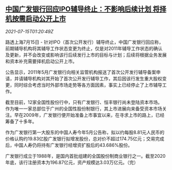 <!--1626312662000-->
[中国广发银行回应IPO辅导终止：不影响后续计划 将择机按需启动公开上市](https://cn.reuters.com/article/gdb-ipo-0715-thur-idCNKBS2EL043)
------

<div><i>2021-07-15T01:20:49Z</i></div><p>路透上海7月15日 - 针对IPO（首次公开发行）辅导终止，中国广发银行回应称，前期辅导机构将其辅导工作状态变更为终止，仅是对2011年辅导工作状态的确认及更新，并不会改变或影响该行后续发行上市的目标与计划；后续将根据业务发展和资本补充需要择机启动公开上市。</p><p>公告显示，2011年5月广发银行向相关监管机构报送了首次公开发行辅导备案申请，并请辅导机构对其开始了首次公开发行辅导工作，其后因该行发生重大股权变更，同时综合考虑当时外部市场走势等各方面因素，事实上已经停止了上市辅导工作。</p><p>截至目前，12家全国性股份行中，只有广发银行、恒丰银行尚未登陆资本市场。作为唯一一家总部位于广州的全国性股份制银行，其上市进展向来备受资本市场关注。早在2009年，广发银行便开始准备上市事宜以来，在寻求上市的路上，已经筹备了十多年。</p><p>作为广发银行第一大股东的中国人寿今年5月公告称，拟以约每股8.81元人民币的价格认购约19.83亿股广发银行拟增发股份，总对价不超过174.75亿元；交易完成后，中国人寿仍将持有广发银行经增资扩股后的43.686%股份。</p><p>广发银行成立于1988年，是国内首批组建的全国股份制商业银行之一。截至2020年底，该行注册资本为196.87亿元，资产规模达3.03万亿元。（完）</p>
